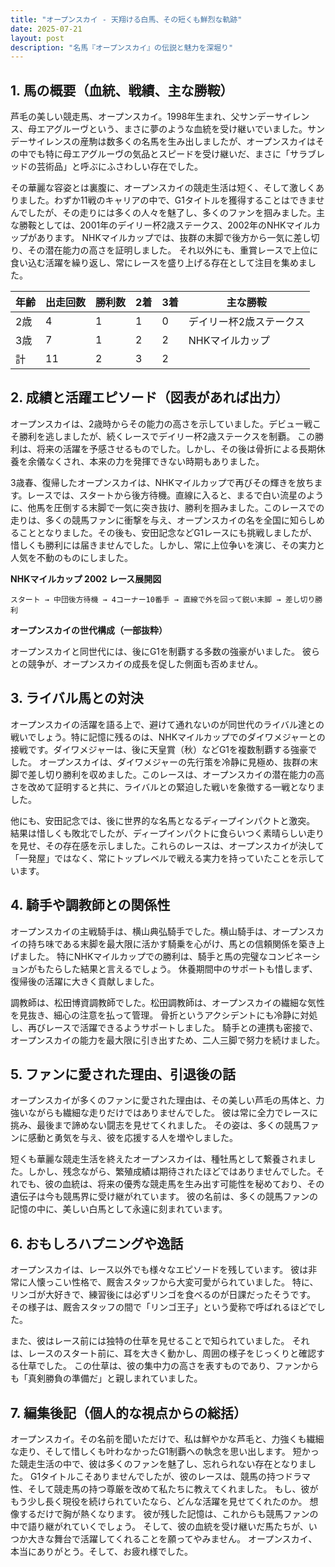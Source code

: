 ```yaml
---
title: "オープンスカイ - 天翔ける白馬、その短くも鮮烈な軌跡"
date: 2025-07-21
layout: post
description: "名馬『オープンスカイ』の伝説と魅力を深堀り"
---
```


## 1. 馬の概要（血統、戦績、主な勝鞍）

芦毛の美しい競走馬、オープンスカイ。1998年生まれ、父サンデーサイレンス、母エアグルーヴという、まさに夢のような血統を受け継いでいました。サンデーサイレンスの産駒は数多くの名馬を生み出しましたが、オープンスカイはその中でも特に母エアグルーヴの気品とスピードを受け継いだ、まさに「サラブレッドの芸術品」と呼ぶにふさわしい存在でした。

その華麗な容姿とは裏腹に、オープンスカイの競走生活は短く、そして激しくありました。わずか11戦のキャリアの中で、G1タイトルを獲得することはできませんでしたが、その走りには多くの人々を魅了し、多くのファンを掴みました。主な勝鞍としては、2001年のデイリー杯2歳ステークス、2002年のNHKマイルカップがあります。  NHKマイルカップでは、抜群の末脚で後方から一気に差し切り、その潜在能力の高さを証明しました。  それ以外にも、重賞レースで上位に食い込む活躍を繰り返し、常にレースを盛り上げる存在として注目を集めました。

| 年齢 | 出走回数 | 勝利数 | 2着 | 3着 | 主な勝鞍 |
|---|---|---|---|---|---|
| 2歳 | 4 | 1 | 1 | 0 | デイリー杯2歳ステークス |
| 3歳 | 7 | 1 | 2 | 2 | NHKマイルカップ |
| 計 | 11 | 2 | 3 | 2 |  |


## 2. 成績と活躍エピソード（図表があれば出力）

オープンスカイは、2歳時からその能力の高さを示していました。デビュー戦こそ勝利を逃しましたが、続くレースでデイリー杯2歳ステークスを制覇。  この勝利は、将来の活躍を予感させるものでした。しかし、その後は骨折による長期休養を余儀なくされ、本来の力を発揮できない時期もありました。

3歳春、復帰したオープンスカイは、NHKマイルカップで再びその輝きを放ちます。レースでは、スタートから後方待機。直線に入ると、まるで白い流星のように、他馬を圧倒する末脚で一気に突き抜け、勝利を掴みました。このレースでの走りは、多くの競馬ファンに衝撃を与え、オープンスカイの名を全国に知らしめることとなりました。その後も、安田記念などG1レースにも挑戦しましたが、惜しくも勝利には届きませんでした。しかし、常に上位争いを演じ、その実力と人気を不動のものにしました。

**NHKマイルカップ 2002  レース展開図**

```
スタート → 中団後方待機 → 4コーナー10番手 → 直線で外を回って鋭い末脚 → 差し切り勝利
```

**オープンスカイの世代構成（一部抜粋）**

オープンスカイと同世代には、後にG1を制覇する多数の強豪がいました。  彼らとの競争が、オープンスカイの成長を促した側面も否めません。


## 3. ライバル馬との対決

オープンスカイの活躍を語る上で、避けて通れないのが同世代のライバル達との戦いでしょう。特に記憶に残るのは、NHKマイルカップでのダイワメジャーとの接戦です。ダイワメジャーは、後に天皇賞（秋）などG1を複数制覇する強豪でした。  オープンスカイは、ダイワメジャーの先行策を冷静に見極め、抜群の末脚で差し切り勝利を収めました。このレースは、オープンスカイの潜在能力の高さを改めて証明すると共に、ライバルとの緊迫した戦いを象徴する一戦となりました。

他にも、安田記念では、後に世界的な名馬となるディープインパクトと激突。  結果は惜しくも敗北でしたが、ディープインパクトに食らいつく素晴らしい走りを見せ、その存在感を示しました。これらのレースは、オープンスカイが決して「一発屋」ではなく、常にトップレベルで戦える実力を持っていたことを示しています。


## 4. 騎手や調教師との関係性

オープンスカイの主戦騎手は、横山典弘騎手でした。横山騎手は、オープンスカイの持ち味である末脚を最大限に活かす騎乗を心がけ、馬との信頼関係を築き上げました。  特にNHKマイルカップでの勝利は、騎手と馬の完璧なコンビネーションがもたらした結果と言えるでしょう。  休養期間中のサポートも惜しまず、復帰後の活躍に大きく貢献しました。

調教師は、松田博資調教師でした。松田調教師は、オープンスカイの繊細な気性を見抜き、細心の注意を払って管理。  骨折というアクシデントにも冷静に対処し、再びレースで活躍できるようサポートしました。  騎手との連携も密接で、オープンスカイの能力を最大限に引き出すため、二人三脚で努力を続けました。


## 5. ファンに愛された理由、引退後の話

オープンスカイが多くのファンに愛された理由は、その美しい芦毛の馬体と、力強いながらも繊細な走りだけではありませんでした。  彼は常に全力でレースに挑み、最後まで諦めない闘志を見せてくれました。  その姿は、多くの競馬ファンに感動と勇気を与え、彼を応援する人を増やしました。

短くも華麗な競走生活を終えたオープンスカイは、種牡馬として繋養されました。しかし、残念ながら、繁殖成績は期待されたほどではありませんでした。それでも、彼の血統は、将来の優秀な競走馬を生み出す可能性を秘めており、その遺伝子は今も競馬界に受け継がれています。  彼の名前は、多くの競馬ファンの記憶の中に、美しい白馬として永遠に刻まれています。


## 6. おもしろハプニングや逸話

オープンスカイは、レース以外でも様々なエピソードを残しています。  彼は非常に人懐っこい性格で、厩舎スタッフから大変可愛がられていました。  特に、リンゴが大好きで、練習後には必ずリンゴを食べるのが日課だったそうです。  その様子は、厩舎スタッフの間で「リンゴ王子」という愛称で呼ばれるほどでした。

また、彼はレース前には独特の仕草を見せることで知られていました。  それは、レースのスタート前に、耳を大きく動かし、周囲の様子をじっくりと確認する仕草でした。  この仕草は、彼の集中力の高さを表すものであり、ファンからも「真剣勝負の準備だ」と親しまれていました。


## 7. 編集後記（個人的な視点からの総括）

オープンスカイ。その名前を聞いただけで、私は鮮やかな芦毛と、力強くも繊細な走り、そして惜しくも叶わなかったG1制覇への執念を思い出します。  短かった競走生活の中で、彼は多くのファンを魅了し、忘れられない存在となりました。  G1タイトルこそありませんでしたが、彼のレースは、競馬の持つドラマ性、そして競走馬の持つ尊厳を改めて私たちに教えてくれました。  もし、彼がもう少し長く現役を続けられていたなら、どんな活躍を見せてくれたのか。  想像するだけで胸が熱くなります。  彼が残した記憶は、これからも競馬ファンの中で語り継がれていくでしょう。  そして、彼の血統を受け継いだ馬たちが、いつか大きな舞台で活躍してくれることを願ってやみません。  オープンスカイ、本当にありがとう。そして、お疲れ様でした。
